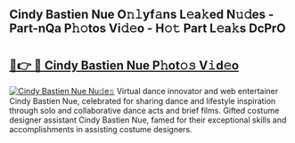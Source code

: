 ## Cindy Bastien Nue O𝚗𝚕yf𝚊ns L𝚎a𝚔ed N𝚞𝚍es - Part-nQa P𝚑𝚘tos Vi𝚍𝚎o - H𝚘𝚝 Part L𝚎a𝚔s DcPrO

# <h2><a href="http://kf0xmgw.oniu.top/?m=Cindy+Bastien+Nue">🔗👉 🔴 Cindy Bastien Nue P𝚑ot𝚘𝚜 V𝚒d𝚎o</a></h2>

[![Cindy Bastien Nue Nu𝚍e𝚜](https://i.imgur.com/0qMVB7G.gif)](http://kf0xmgw.oniu.top/?m=Cindy+Bastien+Nue)
Virtual dance innovator and web entertainer Cindy Bastien Nue, celebrated for sharing dance and lifestyle inspiration through solo and collaborative dance acts and brief films. Gifted costume designer assistant Cindy Bastien Nue, famed for their exceptional skills and accomplishments in assisting costume designers.  
